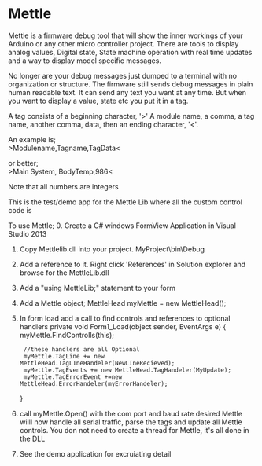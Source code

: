 Mettle
=======

Mettle is a firmware debug tool that will show the inner workings of your Arduino or any other micro controller project. There are tools to display analog values, Digital state, State machine operation with real time updates and a way to display model specific messages.

No longer are your debug messages just dumped to a terminal with no organization or structure.
The firmware still sends debug messages in plain human readable text. It can send any text you want at any time. But when you want to display a value, state etc you put it in a tag. 

A tag consists of a beginning character, '>' A module name, a comma, a tag name, another comma, data, then an ending character, '<'. 

An example is; <br>
 \>Modulename,Tagname,TagData<

or better; <br>
 \>Main System, BodyTemp,986< 

Note that all numbers are integers

This is the test/demo app for the Mettle Lib where all the custom control code is

To use Mettle;
0. Create a C# windows FormView Application in Visual Studio 2013

1. Copy Mettlelib.dll into your project.
	MyProject\bin\Debug
	
2. Add a reference to it.
	Right click 'References' in Solution explorer and browse for the MettleLib.dll
	
3. Add a "using MettleLib;" statement to your form

4. Add a Mettle object;
	MettleHead myMettle = new MettleHead();
	
5. In form load add a call to find controls and references to optional handlers
	private void Form1_Load(object sender, EventArgs e)
	{
		myMettle.FindControlls(this);

		//these handlers are all Optional
		myMettle.TagLine += new MettleHead.TagLIneHandeler(NewLIneRecieved);
		myMettle.TagEvents += new MettleHead.TagHandeler(MyUpdate);
		myMettle.TagErrorEvent +=new MettleHead.ErrorHandeler(myErrorHandeler);
	}
	
6. call myMettle.Open() with the com port and baud rate desired
	Mettle willl now handle all serial traffic, parse the tags and update all Mettle controls.
	You don not need to create a thread for Mettle, it's all done in the DLL
	
7. See the demo application for excruiating detail
